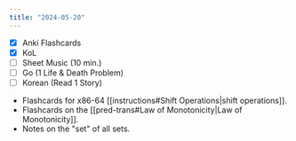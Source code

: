 ```yaml
---
title: "2024-05-20"
---
```


- [x] Anki Flashcards
- [x] KoL
- [ ] Sheet Music (10 min.)
- [ ] Go (1 Life & Death Problem)
- [ ] Korean (Read 1 Story)

* Flashcards for x86-64 [[instructions#Shift Operations|shift operations]].
* Flashcards on the [[pred-trans#Law of Monotonicity|Law of Monotonicity]].
* Notes on the "set" of all sets.